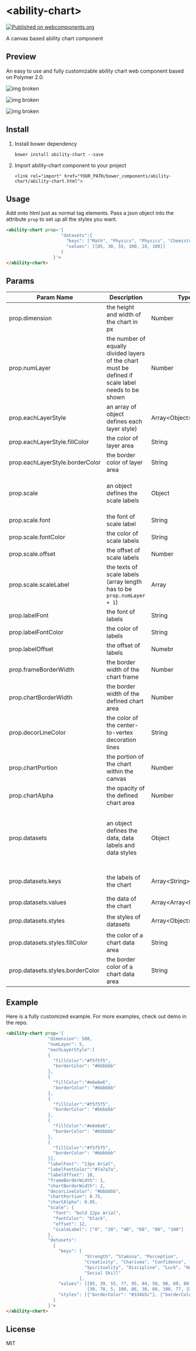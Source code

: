 # \<ability-chart\>
[![Published on webcomponents.org](https://img.shields.io/badge/webcomponents.org-published-blue.svg)](https://www.webcomponents.org/element/yuanfux/ability-chart)

A canvas based ability chart component

## Preview
An easy to use and fully customizable ability chart web component based on Polymer 2.0.

![img broken](https://drive.google.com/uc?id=1L_M4znzFpRB2A066MWy2dC6cPHSSU9FG "ability-chart demo1")

![img broken](https://drive.google.com/uc?id=1ITUcJlZVAhYFMM1sHxdIieyQGE2fUS-Y "ability-chart demo2")

![img broken](https://drive.google.com/uc?id=18Iz7ylca5BpQ53UPM0I4wYWFenUaFXmW "ability-chart demo3")

## Install
1. Install bower dependency

   `bower install ability-chart --save`

2. Import ability-chart component to your project

   `<link rel="import" href="YOUR_PATH/bower_components/ability-chart/ability-chart.html">`

## Usage
Add onto html just as normal tag elements. Pass a json object into the attribute `prop` to set up all the styles you want.
<!--
```
<custom-element-demo>
  <template>
    <link rel="import" href="ability-chart.html">
    <next-code-block></next-code-block>
  </template>
</custom-element-demo>
```
-->
```html
<ability-chart prop='{
                     "datasets":{
                       "keys": ["Math", "Physics", "Physics", "Chemistry", "Chinese", "History"],
                       "values": [[85, 30, 55, 100, 10, 100]]
                     }
                  }'>
</ability-chart>
```
## Params

Param Name | Description | Type | Example | Default
--- | --- | --- | --- | ---
prop.dimension | the height and width of the chart in px | Number | `300` | `300`
prop.numLayer | the number of equally divided layers of the chart<br> must be defined if scale label needs to be shown | Number | `1`| `1`
prop.eachLayerStyle | an array of object defines each layer style)| Array&lt;Object&gt; | `[{"fillColor": "#bf0a0a", ""borderColor": "#207476""}]` | -
prop.eachLayerStyle.fillColor | the color of layer area | String | `"#d666c6"` | -
prop.eachLayerStyle.borderColor | the border color of layer area | String | `"#d666c6"` | -
prop.scale | an object defines the scale labels | Object |`"scale": {"font": "bold 12px Arial", "fontColor": "black", "offset": 12, "scaleLabel": ["0", "20", "40"]}` | -
prop.scale.font | the font of scale label | String | `"12px Arial"` | -
prop.scale.fontColor | the color of scale labels | String | `"#d666c6"` | -
prop.scale.offset | the offset of scale labels | Number | `5` | -
prop.scale.scaleLabel | the texts of scale labels (array length has to be `prop.numLayer + 1`)| Array<String> | `["0", "20", "40"]` | -
prop.labelFont | the font of labels | String | `"12px Arial"` | `"12px Arial"`
prop.labelFontColor | the color of labels | String | `"#d666c6"` | -
prop.labelOffset | the offset of labels | Numebr | `5` | -
prop.frameBorderWidth | the border width of the chart frame | Number | `1` | -
prop.chartBorderWidth | the border width of the defined chart area | Number | `1` | -
prop.decorLineColor | the color of the center-to-vertex decoration lines | String | `"#d666c6"` | -
prop.chartPortion | the portion of the chart within the canvas | Number | `0.85` | `0.85`
prop.chartAlpha | the opacity of the defined chart area | Number | `0.5` | -
prop.datasets | an object defines the data, data labels and data styles | Object |`"datasets": {"keys": ["Leadership", "Teamwork", "Management", "Visionary"], "values": [[79, 35, 55, 89]], "styles": [{"fillColor":"#ea9513", "borderColor": "#ea9513"}]}` | -
prop.datasets.keys | the labels of the chart | Array&lt;String&gt; | `["Leadership", "Teamwork", "Management", "Visionary"]` | -
prop.datasets.values | the data of the chart | Array&lt;Array&lt;Number&gt;&gt; | `[[79, 35, 55, 89]]` | -
prop.datasets.styles | the styles of datasets | Array&lt;Object&gt; | `[{"fillColor":"#ea9513", "borderColor": "#ea9513"}]` | -
prop.datasets.styles.fillColor | the color of a chart data area | String | `"#ea9513"` | -
prop.datasets.styles.borderColor | the border color of a chart data area | String | `"#ea9513"` | -

## Example
Here is a fully customized example. For more examples, check out demo in the repo.
```html
<ability-chart prop='{
                "dimension": 500,
                "numLayer": 5,
                "eachLayerStyle":[
                {
                  "fillColor":"#f5f5f5",
                  "borderColor": "#bbbbbb"
                },
                {
                  "fillColor":"#e6e6e6",
                  "borderColor": "#bbbbbb"
                },
                {
                  "fillColor":"#f5f5f5",
                  "borderColor": "#bbbbbb"
                },
                {
                  "fillColor":"#e6e6e6",
                  "borderColor": "#bbbbbb"
                },
                {
                  "fillColor":"#f5f5f5",
                  "borderColor": "#bbbbbb"
                }],
                "labelFont": "13px Arial",
                "labelFontColor":"#7a7a7a",
                "labelOffset": 10,
                "frameBorderWidth": 1,
                "chartBorderWidth": 2,
                "decorLineColor": "#bbbbbb",
                "chartPortion": 0.75,
                "chartAlpha": 0.95,
                "scale": {
                  "font": "bold 12px Arial",
                  "fontColor": "black",
                  "offset": 12,
                  "scaleLabel": ["0", "20", "40", "60", "80", "100"]
                },
                "datasets":
                  {
                    "keys": [
                              "Strength", "Stamina", "Perception",
                              "Creativity", "Charisma", "Confidence",
                              "Spirituality", "Discipline", "Luck", "Humor",
                              "Social Skill"
                            ],
                    "values": [[85, 39, 55, 77, 95, 84, 50, 90, 69, 80, 30],
                               [30, 70, 5, 100, 86, 30, 60, 100, 77, 33, 18]],
                    "styles": [{"borderColor": "#334b5c"}, {"borderColor": "#d53c37"}]
                  }
                }'>
</ability-chart>
```
## License
MIT

